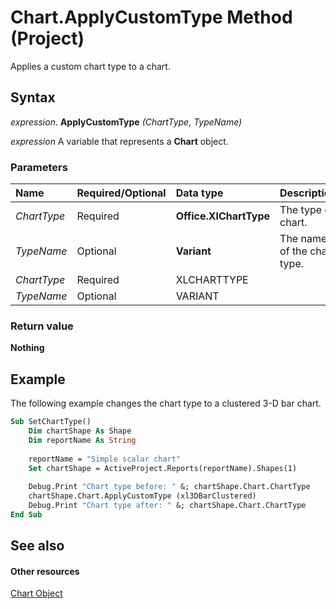 
# Chart.ApplyCustomType Method (Project)
Applies a custom chart type to a chart.

## Syntax

 _expression_. **ApplyCustomType** _(ChartType,_ _TypeName)_

 _expression_ A variable that represents a **Chart** object.


### Parameters



|**Name**|**Required/Optional**|**Data type**|**Description**|
|:-----|:-----|:-----|:-----|
| _ChartType_|Required|**Office.XlChartType**|The type of chart.|
| _TypeName_|Optional|**Variant**|The name of the chart type.|
| _ChartType_|Required|XLCHARTTYPE||
| _TypeName_|Optional|VARIANT||

### Return value

 **Nothing**


## Example

The following example changes the chart type to a clustered 3-D bar chart.


```vb
Sub SetChartType()
    Dim chartShape As Shape
    Dim reportName As String
    
    reportName = "Simple scalar chart"
    Set chartShape = ActiveProject.Reports(reportName).Shapes(1)
    
    Debug.Print "Chart type before: " &; chartShape.Chart.ChartType
    chartShape.Chart.ApplyCustomType (xl3DBarClustered)
    Debug.Print "Chart type after: " &; chartShape.Chart.ChartType
End Sub
```


## See also


#### Other resources


[Chart Object](810d4ec1-69d2-c432-b9da-57042b783b85.md)